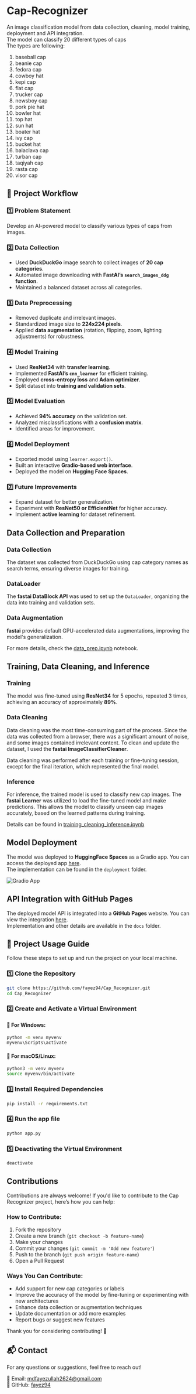 # Cap-Recognizer
An image classification model from data collection, cleaning, model training, deployment and API integration. <br/>
The model can classify 20 different types of caps <br/>
The types are following: <br/>
1. baseball cap
2. beanie cap
3. fedora cap
4. cowboy hat
5. kepi cap
6. flat cap
7. trucker cap
8. newsboy cap
9. pork pie hat
10. bowler hat
11. top hat
12. sun hat
13. boater hat
14. ivy cap
15. bucket hat
16. balaclava cap
17. turban cap
18. taqiyah cap
19. rasta cap
20. visor cap


## 📌 Project Workflow

### 1️⃣ Problem Statement
Develop an AI-powered model to classify various types of caps from images.

### 2️⃣ Data Collection
- Used **DuckDuckGo** image search to collect images of **20 cap categories**.
- Automated image downloading with **FastAI’s `search_images_ddg` function**.
- Maintained a balanced dataset across all categories.

### 3️⃣ Data Preprocessing
- Removed duplicate and irrelevant images.
- Standardized image size to **224x224 pixels**.
- Applied **data augmentation** (rotation, flipping, zoom, lighting adjustments) for robustness.

### 4️⃣ Model Training
- Used **ResNet34** with **transfer learning**.
- Implemented **FastAI’s `cnn_learner`** for efficient training.
- Employed **cross-entropy loss** and **Adam optimizer**.
- Split dataset into **training and validation sets**.

### 5️⃣ Model Evaluation
- Achieved **94% accuracy** on the validation set.
- Analyzed misclassifications with a **confusion matrix**.
- Identified areas for improvement.

### 6️⃣ Model Deployment
- Exported model using `learner.export()`.
- Built an interactive **Gradio-based web interface**.
- Deployed the model on **Hugging Face Spaces**.

### 7️⃣ Future Improvements
- Expand dataset for better generalization.
- Experiment with **ResNet50 or EfficientNet** for higher accuracy.
- Implement **active learning** for dataset refinement.

## Data Collection and Preparation

### Data Collection
The dataset was collected from DuckDuckGo using cap category names as search terms, ensuring diverse images for training.

### DataLoader
The **fastai DataBlock API** was used to set up the `DataLoader`, organizing the data into training and validation sets.

### Data Augmentation
**fastai** provides default GPU-accelerated data augmentations, improving the model's generalization.

For more details, check the [data_prep.ipynb](notebooks/data_prep.ipynb) notebook.


## Training, Data Cleaning, and Inference

### **Training**
The model was fine-tuned using **ResNet34** for 5 epochs, repeated 3 times, achieving an accuracy of approximately **89%**.

### **Data Cleaning**
Data cleaning was the most time-consuming part of the process. Since the data was collected from a browser, there was a significant amount of noise, and some images contained irrelevant content. To clean and update the dataset, I used the **fastai ImageClassifierCleaner**.

Data cleaning was performed after each training or fine-tuning session, except for the final iteration, which represented the final model.

### **Inference**
For inference, the trained model is used to classify new cap images. The **fastai Learner** was utilized to load the fine-tuned model and make predictions. This allows the model to classify unseen cap images accurately, based on the learned patterns during training.

Details can be found in [training_cleaning_inference.ipynb](notebooks/training_cleaning_inference.ipynb)

## Model Deployment

The model was deployed to **HuggingFace Spaces** as a Gradio app. You can access the deployed app [here](https://huggingface.co/spaces/fayez94/cap-recognizer_2).  
The implementation can be found in the `deployment` folder.

![Gradio App](deployment/gradio_App.png)


## API Integration with GitHub Pages

The deployed model API is integrated into a **GitHub Pages** website. You can view the integration [here](https://fayez94.github.io/Cap_Recognizer/docs/cap_recognizer.html).  
Implementation and other details are available in the `docs` folder.


## 🚀 Project Usage Guide

Follow these steps to set up and run the project on your local machine.

### 1️⃣ Clone the Repository
```bash
git clone https://github.com/fayez94/Cap_Recognizer.git
cd Cap_Recognizer
```

### 2️⃣ Create and Activate a Virtual Environment

#### 🔹 For Windows:
```bash
python -m venv myvenv
myvenv\Scripts\activate
```

#### 🔹 For macOS/Linux:
```bash
python3 -m venv myvenv
source myvenv/bin/activate
```

### 3️⃣ Install Required Dependencies
```bash
pip install -r requirements.txt
```

### 4️⃣ Run the app file

```bash
python app.py
```

### 5️⃣ Deactivating the Virtual Environment
```bash
deactivate
```


## Contributions

Contributions are always welcome! If you'd like to contribute to the Cap Recognizer project, here’s how you can help:

### How to Contribute:
1. Fork the repository
2. Create a new branch (`git checkout -b feature-name`)
3. Make your changes
4. Commit your changes (`git commit -m 'Add new feature'`)
5. Push to the branch (`git push origin feature-name`)
6. Open a Pull Request

### Ways You Can Contribute:
- Add support for new cap categories or labels
- Improve the accuracy of the model by fine-tuning or experimenting with new architectures
- Enhance data collection or augmentation techniques
- Update documentation or add more examples
- Report bugs or suggest new features

Thank you for considering contributing! 🙏

## 📬 Contact
For any questions or suggestions, feel free to reach out!

📧 Email: mdfayezullah2624@gmail.com  
🐙 GitHub: [fayez94](https://github.com/fayez94)
